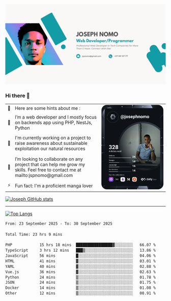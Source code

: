 ![Banner of my profile!](/Joseph_NOMO_NEW.png "Banner")

### Hi there 👋

<!--- | --  | 👋  | Here are some hints about me :                                                                                                 | <td rowspan=6><img src="/devcard.svg" width="400" alt="Joseph NOMO's Dev Card"/></td> |
| --- | --- | ------------------------------------------------------------------------------------------------------------------------------ | ------------------------------------------------------------------------------------- |
| --  | 🔭  | I’m a web developer and I mostly focus on backends app using PHP, NestJs, Python                                               |
| --  | 🦁  | I'm currently working on a project to raise awareness about sustainable exploitation our natural resources                     |
| --  | 👯  | I’m looking to collaborate on any project that can help me grow my skills. Feel free to contact me at mailto:jspnomo@gmail.com |
| --  | ⚡  | Fun fact: I'm a proficient manga lover                                                                                         |
--->

<table>
    <tr>
        <td width="1%">👋</td>
        <td width="55%">Here are some hints about me :</td>
        <td rowspan=6 width="44%"><img src="/devcard.svg" width="400" alt="Joseph NOMO's Dev Card"/></td>
    </tr>
    <tr>
        <td>🔭</td>
        <td>I’m a web developer and I mostly focus on backends app using PHP, NestJs, Python</td>
    </tr>
    <tr>
        <td>🦁</td>
        <td>I'm currently working on a project to raise awareness about sustainable exploitation our natural resources</td>
    </tr>
    <tr>
        <td>👯</td>
        <td>I’m looking to collaborate on any project that can help me grow my skills. Feel free to contact me at mailto:jspnomo@gmail.com</td>
    </tr>
    <tr>
        <td>⚡</td>
        <td>Fun fact: I'm a proficient manga lover</td>
    </tr>

</table>

[![Joseph GitHub stats](https://github-readme-stats-seven-sigma-53.vercel.app/api?username=Jspascal)](https://github.com/Jspascal/github-readme-stats)

---

[![Top Langs](https://github-readme-stats-seven-sigma-53.vercel.app/api/top-langs/?username=Jspascal&layout=compact)](https://github.com/Jspascal/github-readme-stats)

<!--START_SECTION:waka-->

```txt
From: 23 September 2025 - To: 30 September 2025

Total Time: 23 hrs 9 mins

PHP            15 hrs 18 mins  ████████████████▓░░░░░░░░   66.07 %
TypeScript     3 hrs 12 mins   ███▒░░░░░░░░░░░░░░░░░░░░░   13.86 %
JavaScript     56 mins         █░░░░░░░░░░░░░░░░░░░░░░░░   04.06 %
HTML           41 mins         ▓░░░░░░░░░░░░░░░░░░░░░░░░   03.01 %
YAML           40 mins         ▓░░░░░░░░░░░░░░░░░░░░░░░░   02.88 %
Vue.js         36 mins         ▓░░░░░░░░░░░░░░░░░░░░░░░░   02.63 %
Python         24 mins         ▒░░░░░░░░░░░░░░░░░░░░░░░░   01.78 %
JSON           24 mins         ▒░░░░░░░░░░░░░░░░░░░░░░░░   01.75 %
Docker         14 mins         ▒░░░░░░░░░░░░░░░░░░░░░░░░   01.08 %
Other          12 mins         ▒░░░░░░░░░░░░░░░░░░░░░░░░   00.91 %
```

<!--END_SECTION:waka-->

